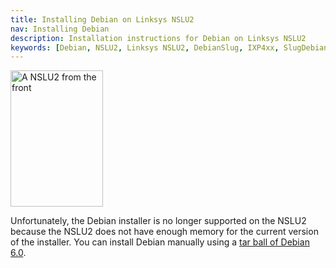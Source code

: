 ```yaml
---
title: Installing Debian on Linksys NSLU2
nav: Installing Debian
description: Installation instructions for Debian on Linksys NSLU2
keywords: [Debian, NSLU2, Linksys NSLU2, DebianSlug, IXP4xx, SlugDebian, installation]
---
```


<div class="right">
<img src = "../images/r_nslu2_front.jpg" class="border" alt="A NSLU2 from the front" width="148" height="218" />
</div>

Unfortunately, the Debian installer is no longer supported on the NSLU2
because the NSLU2 does not have enough memory for the current version of
the installer.  You can install Debian manually using a <a href =
"../unpack/">tar ball of Debian 6.0</a>.

